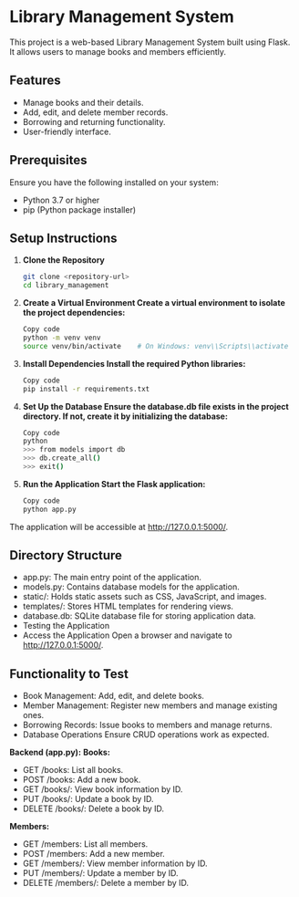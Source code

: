 # Library Management System

This project is a web-based Library Management System built using Flask. It allows users to manage books and members efficiently.

## Features

- Manage books and their details.
- Add, edit, and delete member records.
- Borrowing and returning functionality.
- User-friendly interface.

## Prerequisites

Ensure you have the following installed on your system:

- Python 3.7 or higher
- pip (Python package installer)

## Setup Instructions

1. **Clone the Repository**
   ```bash
   git clone <repository-url>
   cd library_management
2. **Create a Virtual Environment Create a virtual environment to isolate the project dependencies:**
   ```bash
   Copy code
   python -m venv venv
   source venv/bin/activate    # On Windows: venv\\Scripts\\activate
3. **Install Dependencies Install the required Python libraries:**
   ```bash
   Copy code
   pip install -r requirements.txt
4. **Set Up the Database Ensure the database.db file exists in the project directory. If not, create it by initializing the database:**
   ```bash
   Copy code
   python
   >>> from models import db
   >>> db.create_all()
   >>> exit()

5. **Run the Application Start the Flask application:**
   ```bash
   Copy code
   python app.py
The application will be accessible at http://127.0.0.1:5000/.

## Directory Structure
   - app.py: The main entry point of the application.
   - models.py: Contains database models for the application.
   - static/: Holds static assets such as CSS, JavaScript, and images.
   - templates/: Stores HTML templates for rendering views.
   - database.db: SQLite database file for storing application data.
   - Testing the Application
   - Access the Application Open a browser and navigate to http://127.0.0.1:5000/.

## Functionality to Test
   - Book Management: Add, edit, and delete books.
   - Member Management: Register new members and manage existing ones.
   - Borrowing Records: Issue books to members and manage returns.
   - Database Operations Ensure CRUD operations work as expected.
      
   **Backend (app.py):**
   **Books:**
   - GET /books: List all books.
   - POST /books: Add a new book.
   - GET /books/<id>: View book information by ID.
   - PUT /books/<id>: Update a book by ID.
   - DELETE /books/<id>: Delete a book by ID.
   
   **Members:**
   - GET /members: List all members.
   - POST /members: Add a new member.
   - GET /members/<id>: View member information by ID.
   - PUT /members/<id>: Update a member by ID.
   - DELETE /members/<id>: Delete a member by ID.
   




